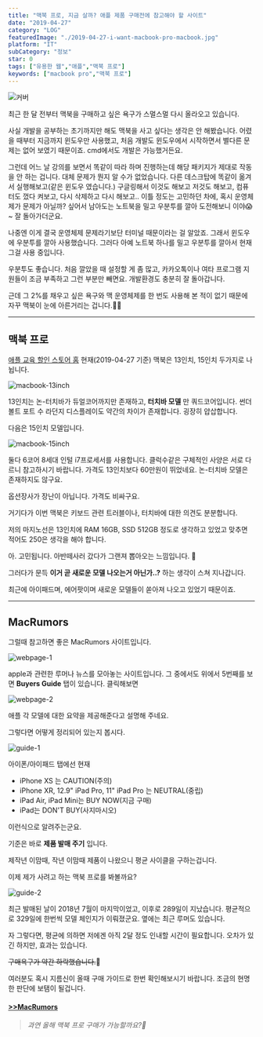 ```yaml
---
title: "맥북 프로, 지금 살까? 애플 제품 구매전에 참고해야 할 사이트"
date: "2019-04-27"
category: "LOG"
featuredImage: "./2019-04-27-i-want-macbook-pro-macbook.jpg"
platform: "IT"
subCategory: "정보"
star: 0
tags: ["유용한 웹","애플","맥북 프로"]
keywords: ["macbook pro","맥북 프로"]
---
```


![커버](./2019-04-27-i-want-macbook-pro-macbook.jpg "맥북")

최근 한 달 전부터 맥북을 구매하고 싶은 욕구가 스멀스멀 다시 올라오고 있습니다.

사실 개발을 공부하는 초기까지만 해도 맥북을 사고 싶다는 생각은 안 해봤습니다. 어렸을 때부터 지금까지 윈도우만 사용했고, 처음 개발도 윈도우에서 시작하면서 별다른 문제는 없어 보였기 때문이죠. cmd에서도 개발은 가능했거든요.

그런데 어느 날 강의를 보면서 똑같이 따라 하며 진행하는데 해당 패키지가 제대로 작동을 안 하는 겁니다. 대체 문제가 뭔지 알 수가 없었습니다. 다른 데스크탑에 똑같이 옮겨서 실행해보고(같은 윈도우 였습니다.) 구글링해서 이것도 해보고 저것도 해보고, 컴퓨터도 껐다 켜보고, 다시 삭제하고 다시 해보고.. 이틀 정도는 고민하던 차에, 혹시 운영체제가 문제가 아닐까? 싶어서 남아도는 노트북을 밀고 우분투를 깔아 도전해보니 이야😱~ 잘 돌아가더군요.

나중엔 이게 결국 운영체제 문제라기보단 터미널 때문이라는 걸 알았죠.
그래서 윈도우에 우분투를 깔아 사용했습니다. 그러다 아예 노트북 하나를 밀고 우분투를 깔아서 현재 그걸 사용 중입니다.

우분투도 좋습니다. 처음 깔았을 때 설정할 게 좀 많고, 카카오톡이나 여타 프로그램 지원들이 조금 부족하고 그런 부분만 빼면요. 개발환경도 충분히 잘 돌아갑니다.

근데 그 2%를 채우고 싶은 욕구와 맥 운영체제를 한 번도 사용해 본 적이 없기 때문에 자꾸 맥북이 눈에 아른거리는 겁니다.‍🤦‍♂️
- - -

## 맥북 프로

[애플 교육 할인 스토어 홈](https://www.apple.com/kr-k12/shop) 현재(2019-04-27 기준) 맥북은 13인치, 15인치 두가지로 나뉩니다.

![macbook-13inch](./13macbook.png)

13인치는 논-터치바가 듀얼코어까지만 존재하고, __터치바 모델__ 만 쿼드코어입니다. 썬더 볼트 포트 수 라던지 디스플레이도 약간의 차이가 존재합니다. 굉장히 얍삽합니다.

다음은 15인치 모델입니다.

![macbook-15inch](./15macbook.png)

둘다 6코어 8세대 인털 i7프로세서를 사용합니다. 클럭수같은 구체적인 사양은 서로 다르니 참고하시기 바랍니다. 가격도 13인치보다 60만원이 뛰었네요. 논-터치바 모델은 존재하지도 않구요.

옵션장사가 장난이 아닙니다. 가격도 비싸구요.

거기다가 이번 맥북은 키보드 관련 트러블이나, 터치바에 대한 의견도 분분합니다.

저의 마지노선은 13인치에 RAM 16GB, SSD 512GB 정도로 생각하고 있었고 맞추면 적어도 250은 생각을 해야 합니다.

아. 고민됩니다. 아반떼사러 갔다가 그랜져 뽑아오는 느낌입니다. 🤔

그러다가 문득 __이거 곧 새로운 모델 나오는거 아닌가..?__ 하는 생각이 스쳐 지나갑니다.

최근에 아이패드며, 에어팟이며 새로운 모델들이 쏟아져 나오고 있었기 때문이죠.

- - -

## MacRumors

그럴때 참고하면 좋은 MacRumors 사이트입니다.

![webpage-1](./macrumor1.png)

apple과 관련한 루머나 뉴스를 모아놓는 사이트입니다. 그 중에서도 위에서 5번째를 보면 __Buyers Guide__ 탭이 있습니다. 클릭해보면

![webpage-2](./macrumor2.png)

애플 각 모델에 대한 요약을 제공해준다고 설명해 주네요.

그렇다면 어떻게 정리되어 있는지 봅시다.

![guide-1](./guide1.png)

아이폰/아이패드 탭에선 현재 

- iPhone XS 는 CAUTION(주의)
- iPhone XR, 12.9" iPad Pro, 11" iPad Pro 는 NEUTRAL(중립)
- iPad Air, iPad Mini는 BUY NOW(지금 구매)
- iPad는 DON'T BUY(사지마시오)

이런식으로 알려주는군요.

기준은 바로 __제품 발매 주기__ 입니다.

제작년 이맘때, 작년 이맘때 제품이 나왔으니 평균 사이클을 구하는겁니다.

이제 제가 사려고 하는 맥북 프로를 봐볼까요?

![guide-2](./guide2.png)

최근 발매된 날이 2018년 7월이 마지막이었고, 이후로 289일이 지났습니다. 평균적으로 329일에 한번씩 모델 체인지가 이뤄졌군요.
옆에는 최근 루머도 있습니다.

자 그렇다면, 평균에 의하면 저에겐 아직 2달 정도 인내할 시간이 필요합니다. 오차가 있긴 하지만, 효과는 있습니다. 

~~구매욕구가 약간 하락했습니다.~~🤥

여러분도 혹시 지름신이 올때 구매 가이드로 한번 확인해보시기 바랍니다. 조금의 현명한 판단에 보탬이 될겁니다.

#### [>>MacRumors](https://www.macrumors.com/)

> _과연 올해 맥북 프로 구매가 가능할까요?👻_